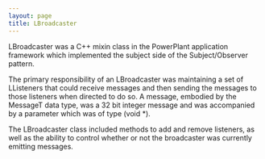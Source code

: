 ```yaml
---
layout: page
title: LBroadcaster
---
```


LBroadcaster was a C++ mixin class in the PowerPlant application framework which  implemented the subject side of the Subject/Observer pattern.

The primary responsibility of an LBroadcaster was maintaining a set of LListeners that could receive messages and then sending the messages to those listeners when directed to do so.  A message, embodied by the MessageT data type, was a 32 bit integer message and was accompanied by a parameter which was of type (void *).

The LBroadcaster class included methods to add and remove listeners, as well as the ability to control whether or not the broadcaster was currently emitting messages.

